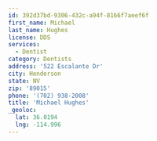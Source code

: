 ```yaml
---
id: 392d37bd-9306-432c-a94f-8166f7aeef6f
first_name: Michael
last_name: Hughes
license: DDS
services:
  - Dentist
category: Dentists
address: '522 Escalante Dr'
city: Henderson
state: NV
zip: '89015'
phone: '(702) 938-2008'
title: 'Michael Hughes'
_geoloc:
  lat: 36.0194
  lng: -114.996
---
```


